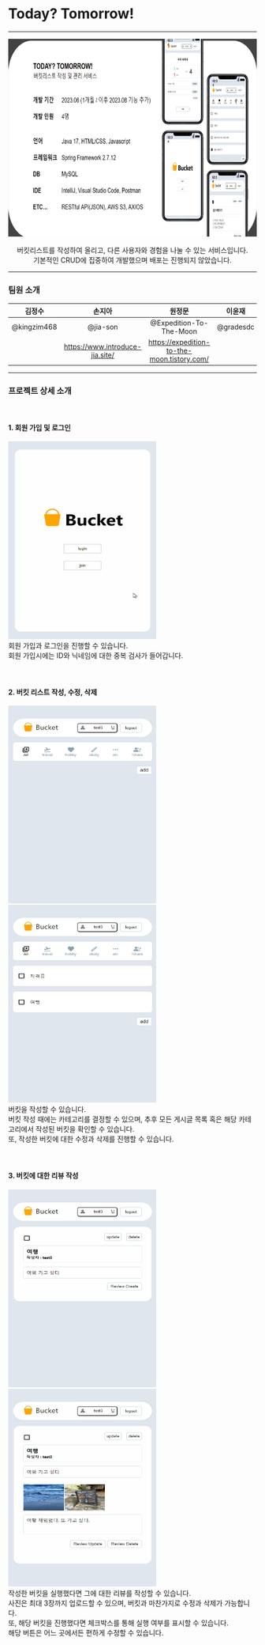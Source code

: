 # Today? Tomorrow!

---

<p align="center"><img src="img/mainIMG.png" width="700" height="400" /></p>

<p align="center">
  버킷리스트를 작성하여 올리고, 다른 사용자와 경험을 나눌 수 있는 서비스입니다. <br>
  기본적인 CRUD에 집중하여 개발했으며 배포는 진행되지 않았습니다.
</p>

---

### 팀원 소개
|김정수|손지아|원정문|이윤재|
|:------:|:---:|:---:|:---:|
|@kingzim468|@jia-son|@Expedition-To-The-Moon|@gradesdc|
||https://www.introduce-jia.site/|https://expedition-to-the-moon.tistory.com/||

---

### 프로젝트 상세 소개

<br>

#### 1. 회원 가입 및 로그인

<img src="gif/signup_login.gif" width="300" height="400" />
<br>
회원 가입과 로그인을 진행할 수 있습니다.<br>
회원 가입시에는 ID와 닉네임에 대한 중복 검사가 들어갑니다.

<br>
<br>
<br>

#### 2. 버킷 리스트 작성, 수정, 삭제

<img src="gif/create_post.gif" width="300" height="400" />
<img src="gif/update_delete_post.gif" width="300" height="400" />
<br>
버킷을 작성할 수 있습니다.<br>
버킷 작성 때에는 카테고리를 결정할 수 있으며, 추후 모든 게시글 목록 혹은 해당 카테고리에서 작성된 버킷을 확인할 수 있습니다.<br>
또, 작성한 버킷에 대한 수정과 삭제를 진행할 수 있습니다.

<br>
<br>
<br>

#### 3. 버킷에 대한 리뷰 작성

<img src="gif/create_review.gif" width="300" height="400" />
<img src="gif/completion_btn.gif" width="300" height="400" />
<br>
작성한 버킷을 실행했다면 그에 대한 리뷰를 작성할 수 있습니다.<br>
사진은 최대 3장까지 업로드할 수 있으며, 버킷과 마찬가지로 수정과 삭제가 가능합니다.<br>
또, 해당 버킷을 진행했다면 체크박스를 통해 실행 여부를 표시할 수 있습니다.<br>
해당 버튼은 어느 곳에서든 편하게 수정할 수 있습니다.

<br>
<br>
<br>